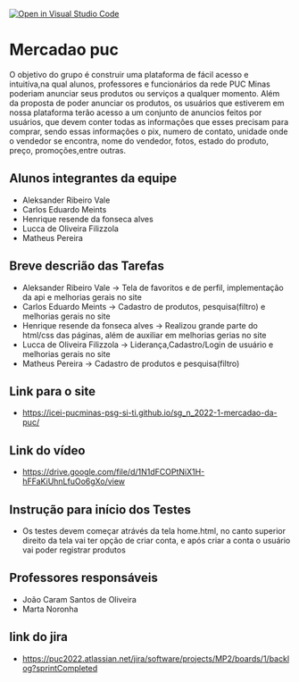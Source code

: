 [![Open in Visual Studio Code](https://classroom.github.com/assets/open-in-vscode-c66648af7eb3fe8bc4f294546bfd86ef473780cde1dea487d3c4ff354943c9ae.svg)](https://classroom.github.com/online_ide?assignment_repo_id=7738881&assignment_repo_type=AssignmentRepo)
# Mercadao puc
O objetivo do grupo é construir uma plataforma de fácil acesso e  intuitíva,na qual alunos, professores e funcionários da rede PUC Minas poderiam anunciar seus produtos ou serviços a qualquer momento. 
Além da proposta de poder anunciar os produtos, os usuários que estiverem em nossa plataforma terão acesso a um conjunto de anuncios feitos por usuários, que devem conter todas as informações que esses precisam para comprar, sendo essas informações o pix, numero de contato, unidade onde o vendedor se encontra, nome do vendedor, fotos, estado do produto, preço, promoções,entre outras.


## Alunos integrantes da equipe

* Aleksander Ribeiro Vale
* Carlos Eduardo Meints
* Henrique resende da fonseca alves
* Lucca de Oliveira Filizzola
* Matheus Pereira

## Breve descrião das Tarefas

* Aleksander Ribeiro Vale -> Tela de favoritos e de perfil, implementação da api e melhorias gerais no site
* Carlos Eduardo Meints -> Cadastro de produtos, pesquisa(filtro) e  melhorias gerais no site
* Henrique resende da fonseca alves -> Realizou grande parte do html/css das páginas, além de auxiliar em melhorias gerias no site
* Lucca de Oliveira Filizzola -> Liderança,Cadastro/Login de usuário e melhorias gerais no site
* Matheus Pereira -> Cadastro de produtos e pesquisa(filtro)
## Link para o site

* https://icei-pucminas-psg-si-ti.github.io/sg_n_2022-1-mercadao-da-puc/


## Link do vídeo

* https://drive.google.com/file/d/1N1dFCOPtNiX1H-hFFaKiUhnLfuOo6gXo/view

## Instrução para início dos Testes

* Os testes devem começar atrávés da tela home.html, no canto superior direito da tela vai ter opção de criar conta, e após criar a conta o usuário vai poder registrar produtos




## Professores responsáveis
* João Caram Santos de Oliveira
* Marta Noronha

## link do jira
* https://puc2022.atlassian.net/jira/software/projects/MP2/boards/1/backlog?sprintCompleted

